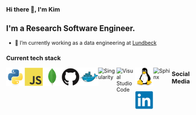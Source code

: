 ### Hi there 👋, I'm Kim 

## I'm a Research Software Engineer. 
- 🔭 I’m currently working as a data engineering at [Lundbeck](https://www.lundbeck.com/global)

### Current tech stack
[<img align="left" alt="Python" width="50px" src="https://github.com/devicons/devicon/blob/master/icons/python/python-original.svg" />](github)
[<img align="left" alt="JavaScript" width="50px" src="https://github.com/devicons/devicon/blob/master/icons/javascript/javascript-original.svg" />](github)
[<img align="left" alt="MongoDB" width="50px" src="https://github.com/devicons/devicon/blob/master/icons/mongodb/mongodb-original.svg" />](github)
[<img align="left" alt="Github" width="50px" src="https://github.com/devicons/devicon/blob/master/icons/github/github-original.svg" />](github)
[<img align="left" alt="Docker" width="50px" src="https://github.com/devicons/devicon/blob/master/icons/docker/docker-original.svg" />](github)
[<img align="left" alt="Singularity" width="50px" src="https://sylabs.io/assets/svg/singularity-logo.svg" />](github)
[<img align="left" alt="Visual Studio Code" width="50px" src="https://upload.wikimedia.org/wikipedia/commons/9/9a/Visual_Studio_Code_1.35_icon.svg" />](github)
[<img align="left" alt="Linux" width="50px" src="https://github.com/devicons/devicon/blob/master/icons/linux/linux-original.svg" />](github)
[<img align="left" alt="Sphinx" width="50px" src="https://avatars3.githubusercontent.com/u/31936682?s=280&v=4" />](github)

### Social Media
[<img align="left" alt="LinkedIn" width="50px" src="https://github.com/devicons/devicon/blob/master/icons/linkedin/linkedin-original.svg" />](https://www.linkedin.com/in/kimleeng/)


<!--
**kimleeng/kimleeng** is a ✨ _special_ ✨ repository because its `README.md` (this file) appears on your GitHub profile.

Here are some ideas to get you started:

- 🔭 I’m currently working on ...
- 🌱 I’m currently learning ...
- 👯 I’m looking to collaborate on ...
- 🤔 I’m looking for help with ...
- 💬 Ask me about ...
- 📫 How to reach me: ...
- 😄 Pronouns: ...
- ⚡ Fun fact: ...
-->
